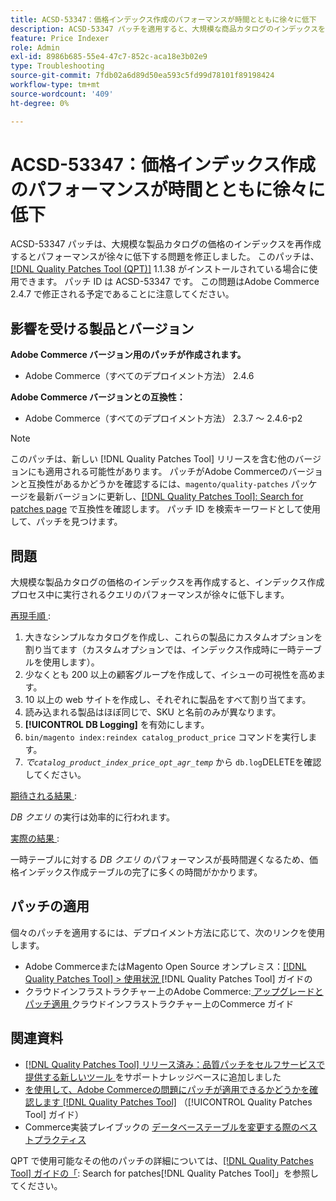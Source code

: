 ```yaml
---
title: ACSD-53347：価格インデックス作成のパフォーマンスが時間とともに徐々に低下
description: ACSD-53347 パッチを適用すると、大規模な商品カタログのインデックスを再作成する際にパフォーマンスが徐々に低下するAdobe Commerceの問題を修正できます。
feature: Price Indexer
role: Admin
exl-id: 8986b685-55e4-47c7-852c-aca18e3b02e9
type: Troubleshooting
source-git-commit: 7fdb02a6d89d50ea593c5fd99d78101f89198424
workflow-type: tm+mt
source-wordcount: '409'
ht-degree: 0%

---
```


# ACSD-53347：価格インデックス作成のパフォーマンスが時間とともに徐々に低下

ACSD-53347 パッチは、大規模な製品カタログの価格のインデックスを再作成するとパフォーマンスが徐々に低下する問題を修正しました。 このパッチは、[[!DNL Quality Patches Tool (QPT)]](https://experienceleague.adobe.com/en/docs/commerce-operations/tools/quality-patches-tool/quality-patches-tool-to-self-serve-quality-patches) 1.1.38 がインストールされている場合に使用できます。 パッチ ID は ACSD-53347 です。 この問題はAdobe Commerce 2.4.7 で修正される予定であることに注意してください。

## 影響を受ける製品とバージョン

**Adobe Commerce バージョン用のパッチが作成されます。**

* Adobe Commerce（すべてのデプロイメント方法） 2.4.6

**Adobe Commerce バージョンとの互換性：**

* Adobe Commerce（すべてのデプロイメント方法） 2.3.7 ～ 2.4.6-p2

>[!NOTE]
>
>このパッチは、新しい [!DNL Quality Patches Tool] リリースを含む他のバージョンにも適用される可能性があります。 パッチがAdobe Commerceのバージョンと互換性があるかどうかを確認するには、`magento/quality-patches` パッケージを最新バージョンに更新し、[[!DNL Quality Patches Tool]: Search for patches page](https://experienceleague.adobe.com/tools/commerce-quality-patches/index.html) で互換性を確認します。 パッチ ID を検索キーワードとして使用して、パッチを見つけます。

## 問題

大規模な製品カタログの価格のインデックスを再作成すると、インデックス作成プロセス中に実行されるクエリのパフォーマンスが徐々に低下します。

<u> 再現手順 </u>:

1. 大きなシンプルなカタログを作成し、これらの製品にカスタムオプションを割り当てます（カスタムオプションでは、インデックス作成時に一時テーブルを使用します）。
1. 少なくとも 200 以上の顧客グループを作成して、イシューの可視性を高めます。
1. 10 以上の web サイトを作成し、それぞれに製品をすべて割り当てます。
1. 読み込まれる製品はほぼ同じで、SKU と名前のみが異なります。
1. **[!UICONTROL DB Logging]** を有効にします。
1. `bin/magento index:reindex catalog_product_price` コマンドを実行します。
1. *で`catalog_product_index_price_opt_agr_temp`* から `db.log`DELETEを確認してください。

<u> 期待される結果 </u>:

*DB クエリ* の実行は効率的に行われます。

<u> 実際の結果 </u>:

一時テーブルに対する *DB クエリ* のパフォーマンスが長時間遅くなるため、価格インデックス作成テーブルの完了に多くの時間がかかります。

## パッチの適用

個々のパッチを適用するには、デプロイメント方法に応じて、次のリンクを使用します。

* Adobe CommerceまたはMagento Open Source オンプレミス：[[!DNL Quality Patches Tool] > 使用状況 ](/help/tools/quality-patches-tool/usage.md) [!DNL Quality Patches Tool] ガイドの
* クラウドインフラストラクチャー上のAdobe Commerce:[ アップグレードとパッチ適用 ](https://experienceleague.adobe.com/docs/commerce-cloud-service/user-guide/develop/upgrade/apply-patches.html) クラウドインフラストラクチャー上のCommerce ガイド

## 関連資料

* [[!DNL Quality Patches Tool]  リリース済み：品質パッチをセルフサービスで提供する新しいツール ](https://experienceleague.adobe.com/en/docs/commerce-operations/tools/quality-patches-tool/quality-patches-tool-to-self-serve-quality-patches) をサポートナレッジベースに追加しました
* [ を使用して、Adobe Commerceの問題にパッチが適用できるかどうかを確認します  [!DNL Quality Patches Tool]](/help/tools/quality-patches-tool/patches-available-in-qpt/check-patch-for-magento-issue-with-magento-quality-patches.md) （[!UICONTROL Quality Patches Tool] ガイド）
* Commerce実装プレイブックの [ データベーステーブルを変更する際のベストプラクティス ](https://experienceleague.adobe.com/en/docs/commerce-operations/implementation-playbook/best-practices/development/modifying-core-and-third-party-tables#why-adobe-recommends-avoiding-modifications)

QPT で使用可能なその他のパッチの詳細については、[[!DNL Quality Patches Tool] ガイドの「](https://experienceleague.adobe.com/tools/commerce-quality-patches/index.html): Search for patches[!DNL Quality Patches Tool]」を参照してください。
